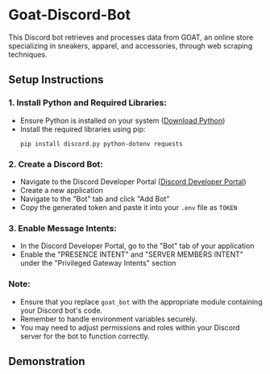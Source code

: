 # Goat-Discord-Bot

This Discord bot retrieves and processes data from GOAT, an online store specializing in sneakers, apparel, and accessories, through web scraping techniques.

## Setup Instructions

### 1. Install Python and Required Libraries:
   - Ensure Python is installed on your system ([Download Python](https://www.python.org/))
   - Install the required libraries using pip:
     ```
     pip install discord.py python-dotenv requests
     ```

### 2. Create a Discord Bot:
   - Navigate to the Discord Developer Portal ([Discord Developer Portal](https://discord.com/developers/applications))
   - Create a new application
   - Navigate to the "Bot" tab and click "Add Bot"
   - Copy the generated token and paste it into your `.env` file as `TOKEN`

### 3. Enable Message Intents:
   - In the Discord Developer Portal, go to the "Bot" tab of your application
   - Enable the "PRESENCE INTENT" and "SERVER MEMBERS INTENT" under the "Privileged Gateway Intents" section

### Note:
- Ensure that you replace `goat_bot` with the appropriate module containing your Discord bot's code.
- Remember to handle environment variables securely.
- You may need to adjust permissions and roles within your Discord server for the bot to function correctly.

## Demonstration 
